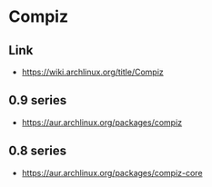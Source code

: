 
# Compiz


## Link

* https://wiki.archlinux.org/title/Compiz


## 0.9 series

* https://aur.archlinux.org/packages/compiz


## 0.8 series

* https://aur.archlinux.org/packages/compiz-core